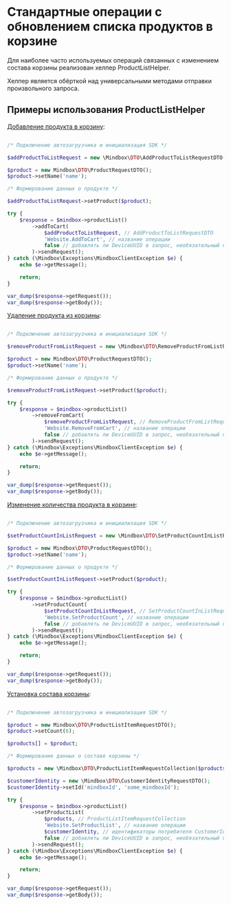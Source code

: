 # Стандартные операции с обновлением списка продуктов в корзине

Для наиболее часто используемых операций связанных с изменением состава корзины реализован хелпер ProductListHelper.

Хелпер является обёрткой над универсальными методами отправки произвольного запроса.

## Примеры использования ProductListHelper

[Добавление продукта в корзину](https://developers.mindbox.ru/docs/prodlistactionxml):

``` php

/* Подключение автозагрузчика и инициализация SDK */

$addProductToListRequest = new \Mindbox\DTO\AddProductToListRequestDTO();

$product = new Mindbox\DTO\ProductRequestDTO();
$product->setName('name');

/* Формирование данных о продукте */

$addProductToListRequest->setProduct($product);

try {
    $response = $mindbox->productList()
        ->addToCart(
            $addProductToListRequest, // AddProductToListRequestDTO
            'Website.AddToCart', // название операции
            false // добавлять ли DeviceUUID в запрос, необязательный параметр
        )->sendRequest();
} catch (\Mindbox\Exceptions\MindboxClientException $e) {
    echo $e->getMessage();

    return;
}

var_dump($response->getRequest());
var_dump($response->getBody());
```

[Удаление продукта из корзины](https://developers.mindbox.ru/docs/prodlistactionxml):

``` php

/* Подключение автозагрузчика и инициализация SDK */

$removeProductFromListRequest = new \Mindbox\DTO\RemoveProductFromListRequestDTO();

$product = new Mindbox\DTO\ProductRequestDTO();
$product->setName('name');

/* Формирование данных о продукте */

$removeProductFromListRequest->setProduct($product);

try {
    $response = $mindbox->productList()
        ->removeFromCart(
            $removeProductFromListRequest, // RemoveProductFromListRequestDTO
            'Website.RemoveFromCart', // название операции
            false // добавлять ли DeviceUUID в запрос, необязательный параметр
        )->sendRequest();
} catch (\Mindbox\Exceptions\MindboxClientException $e) {
    echo $e->getMessage();

    return;
}

var_dump($response->getRequest());
var_dump($response->getBody());
```

[Изменение количества продукта в корзине](https://developers.mindbox.ru/docs/prodlistactionxml):

``` php

/* Подключение автозагрузчика и инициализация SDK */

$setProductCountInListRequest = new \Mindbox\DTO\SetProductCountInListRequestDTO();

$product = new Mindbox\DTO\ProductRequestDTO();
$product->setName('name');

/* Формирование данных о продукте */

$setProductCountInListRequest->setProduct($product);

try {
    $response = $mindbox->productList()
        ->setProductCount(
            $setProductCountInListRequest, // SetProductCountInListRequestDTO
            'Website.SetProductCount', // название операции
            false // добавлять ли DeviceUUID в запрос, необязательный параметр
        )->sendRequest();
} catch (\Mindbox\Exceptions\MindboxClientException $e) {
    echo $e->getMessage();

    return;
}

var_dump($response->getRequest());
var_dump($response->getBody());
```

[Установка состава корзины](https://developers.mindbox.ru/docs/prodlistactionxml):

``` php

/* Подключение автозагрузчика и инициализация SDK */

$product = new Mindbox\DTO\ProductListItemRequestDTO();
$product->setCount(6);

$products[] = $product;

/* Формирование данных о составе корзины */

$products = new \Mindbox\DTO\ProductListItemRequestCollection($products);

$customerIdentity = new \Mindbox\DTO\CustomerIdentityRequestDTO();
$customerIdentity->setId('mindboxId', 'some_mindboxId');

try {
    $response = $mindbox->productList()
        ->setProductList(
            $products, // ProductListItemRequestCollection
            'Website.SetProductList', // название операции
            $customerIdentity, // идентификаторы потребителя CustomerIdentityRequestDTO, необязательный параметр
            false // добавлять ли DeviceUUID в запрос, необязательный параметр
        )->sendRequest();
} catch (\Mindbox\Exceptions\MindboxClientException $e) {
    echo $e->getMessage();

    return;
}

var_dump($response->getRequest());
var_dump($response->getBody());
```